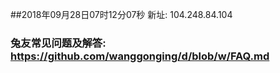 ##2018年09月28日07时12分07秒 新址: 104.248.84.104
### 兔友常见问题及解答: https://github.com/wanggonging/d/blob/w/FAQ.md
